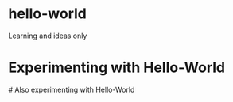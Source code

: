 # hello-world
Learning and ideas only
<h1>Experimenting with Hello-World</h1>
# Also experimenting with Hello-World
